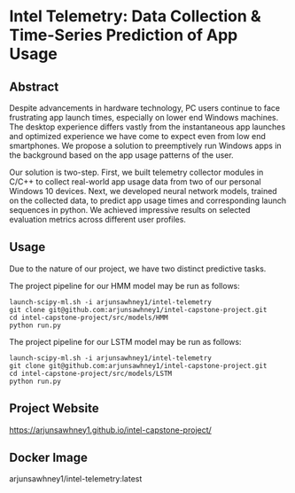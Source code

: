 # Intel Telemetry: Data Collection & Time-Series Prediction of App Usage
## Abstract
Despite advancements in hardware technology, PC users continue to face frustrating app launch times, especially on lower end Windows machines. The desktop experience differs vastly from the instantaneous app launches and optimized experience we have come to expect even from low end smartphones. We propose a solution to preemptively run Windows apps in the background based on the app usage patterns of the user. 

Our solution is two-step. First, we built telemetry collector modules in C/C++ to collect real-world app usage data from two of our personal Windows 10 devices. Next, we developed neural network models, trained on the collected data, to predict app usage times and corresponding launch sequences in python. We achieved impressive results on selected evaluation metrics across different user profiles. 

## Usage
Due to the nature of our project, we have two distinct predictive tasks.

The project pipeline for our HMM model may be run as follows:
```
launch-scipy-ml.sh -i arjunsawhney1/intel-telemetry
git clone git@github.com:arjunsawhney1/intel-capstone-project.git
cd intel-capstone-project/src/models/HMM
python run.py
```

The project pipeline for our LSTM model may be run as follows:
```
launch-scipy-ml.sh -i arjunsawhney1/intel-telemetry
git clone git@github.com:arjunsawhney1/intel-capstone-project.git
cd intel-capstone-project/src/models/LSTM
python run.py
```

## Project Website
https://arjunsawhney1.github.io/intel-capstone-project/

## Docker Image
arjunsawhney1/intel-telemetry:latest
